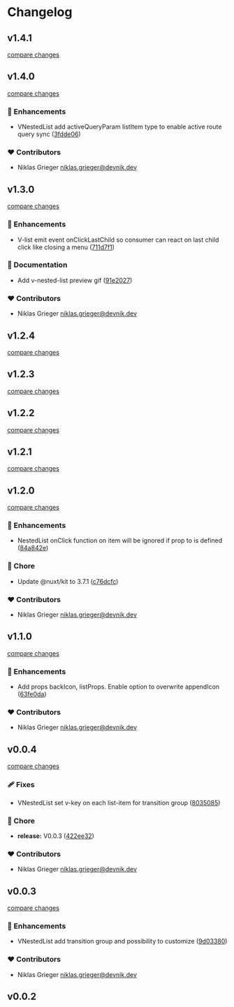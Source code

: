 # Changelog


## v1.4.1

[compare changes](https://github.com/devonik/nuxt-vuetify-nested-containment/compare/v1.4.0...v1.4.1)

## v1.4.0

[compare changes](https://github.com/devonik/nuxt-vuetify-nested-containment/compare/v1.3.0...v1.4.0)

### 🚀 Enhancements

- VNestedList add activeQueryParam listItem type to enable active route query sync ([3fdde06](https://github.com/devonik/nuxt-vuetify-nested-containment/commit/3fdde06))

### ❤️ Contributors

- Niklas Grieger <niklas.grieger@devnik.dev>

## v1.3.0

[compare changes](https://github.com/devonik/nuxt-vuetify-nested-containment/compare/v1.2.4...v1.3.0)

### 🚀 Enhancements

- V-list emit event onClickLastChild so consumer can react on last child click like closing a menu ([711d7f1](https://github.com/devonik/nuxt-vuetify-nested-containment/commit/711d7f1))

### 📖 Documentation

- Add v-nested-list preview gif ([91e2027](https://github.com/devonik/nuxt-vuetify-nested-containment/commit/91e2027))

### ❤️ Contributors

- Niklas Grieger <niklas.grieger@devnik.dev>

## v1.2.4

[compare changes](https://github.com/devonik/nuxt-vuetify-nested-containment/compare/v1.2.3...v1.2.4)

## v1.2.3

[compare changes](https://github.com/devonik/nuxt-vuetify-nested-containment/compare/v1.2.2...v1.2.3)

## v1.2.2

[compare changes](https://github.com/devonik/nuxt-vuetify-nested-containment/compare/v1.2.1...v1.2.2)

## v1.2.1

[compare changes](https://github.com/devonik/nuxt-vuetify-nested-containment/compare/v1.2.0...v1.2.1)

## v1.2.0

[compare changes](https://github.com/devonik/nuxt-vuetify-nested-containment/compare/v1.1.0...v1.2.0)


### 🚀 Enhancements

  - NestedList onClick function on item will be ignored if prop to is defined ([84a842e](https://github.com/devonik/nuxt-vuetify-nested-containment/commit/84a842e))

### 🏡 Chore

  - Update @nuxt/kit to 3.7.1 ([c76dcfc](https://github.com/devonik/nuxt-vuetify-nested-containment/commit/c76dcfc))

### ❤️  Contributors

- Niklas Grieger <niklas.grieger@devnik.dev>

## v1.1.0

[compare changes](https://github.com/devonik/nuxt-vuetify-nested-containment/compare/v0.0.4...v1.1.0)


### 🚀 Enhancements

  - Add props backIcon, listProps. Enable option to overwrite appendIcon ([63fe0da](https://github.com/devonik/nuxt-vuetify-nested-containment/commit/63fe0da))

### ❤️  Contributors

- Niklas Grieger <niklas.grieger@devnik.dev>

## v0.0.4

[compare changes](https://github.com/devonik/nuxt-vuetify-nested-containment/compare/v0.0.3...v0.0.4)


### 🩹 Fixes

  - VNestedList set v-key on each list-item for transition group ([8035085](https://github.com/devonik/nuxt-vuetify-nested-containment/commit/8035085))

### 🏡 Chore

  - **release:** V0.0.3 ([422ee32](https://github.com/devonik/nuxt-vuetify-nested-containment/commit/422ee32))

### ❤️  Contributors

- Niklas Grieger <niklas.grieger@devnik.dev>

## v0.0.3

[compare changes](https://github.com/devonik/nuxt-vuetify-nested-containment/compare/v0.0.2...v0.0.3)


### 🚀 Enhancements

  - VNestedList add transition group and possibility to customize ([9d03380](https://github.com/devonik/nuxt-vuetify-nested-containment/commit/9d03380))

### ❤️  Contributors

- Niklas Grieger <niklas.grieger@devnik.dev>

## v0.0.2

